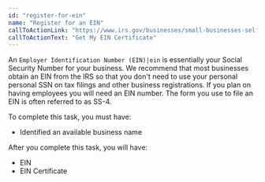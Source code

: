 ```yaml
---
id: "register-for-ein"
name: "Register for an EIN"
callToActionLink: "https://www.irs.gov/businesses/small-businesses-self-employed/apply-for-an-employer-identification-number-ein-online"
callToActionText: "Get My EIN Certificate"
---
```


An `Employer Identification Number (EIN)|ein` is essentially your Social Security Number for your business. We recommend that most businesses obtain an EIN from the IRS so that you don't need to use your personal personal SSN on tax filings and other business registrations. If you plan on having employees you will need an EIN number. The form you use to file an EIN is often referred to as SS-4.
        
To complete this task, you must have:
- Identified an available business name

After you complete this task, you will have:
- EIN
- EIN Certificate

